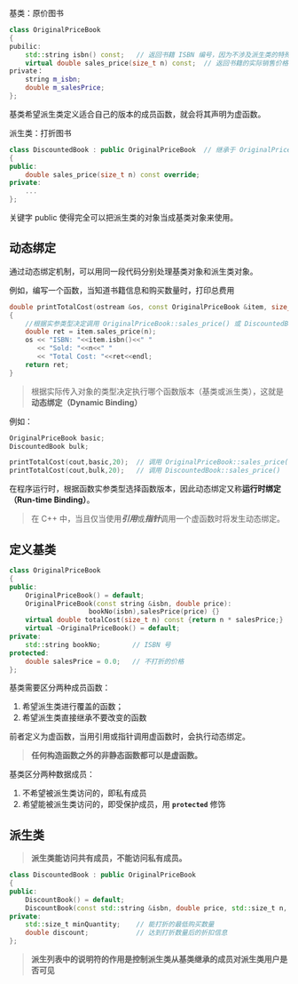 基类：原价图书

```c++
class OriginalPriceBook
{
pubilic:
    std::string isbn() const;   // 返回书籍 ISBN 编号，因为不涉及派生类的特殊性，只需要定义一次
    virtual double sales_price(size_t n) const;  // 返回书籍的实际销售价格，与派生类相关，两个类都包含该函数
private：
    string m_isbn;
    double m_salesPrice;
};
```

基类希望派生类定义适合自己的版本的成员函数，就会将其声明为虚函数。



派生类：打折图书

```c++
class DiscountedBook : public OriginalPriceBook  // 继承于 OriginalPriceBook 类
{
public:
    double sales_price(size_t n) const override;
private:
    ...
};
```

关键字 public 使得完全可以把派生类的对象当成基类对象来使用。



## 动态绑定

通过动态绑定机制，可以用同一段代码分别处理基类对象和派生类对象。

例如，编写一个函数，当知道书籍信息和购买数量时，打印总费用

```c++
double printTotalCost(ostream &os, const OriginalPriceBook &item, size_t n)
{
    //根据实参类型决定调用 OriginalPriceBook::sales_price() 或 DiscountedBook::sales_price()
    double ret = item.sales_price(n);
    os << "ISBN: "<<item.isbn()<<" "
       << "Sold: "<<n<<" "
       << "Total Cost: "<<ret<<endl;
    return ret;
}
```

> 根据实际传入对象的类型决定执行哪个函数版本（基类或派生类），这就是**动态绑定（Dynamic Binding）**

例如：

```c++
OriginalPriceBook basic;
DiscountedBook bulk;

printTotalCost(cout,basic,20);  // 调用 OriginalPriceBook::sales_price()
printTotalCost(cout,bulk,20);   // 调用 DiscountedBook::sales_price()
```

在程序运行时，根据函数实参类型选择函数版本，因此动态绑定又称**运行时绑定（Run-time Binding）**。

> 在 C++ 中，当且仅当使用***引用***或***指针***调用一个虚函数时将发生动态绑定。



## 定义基类



```c++
class OriginalPriceBook
{
public:
    OriginalPriceBook() = default;
    OriginalPriceBook(const string &isbn, double price):
    				bookNo(isbn),salesPrice(price) {}
    virtual double totalCost(size_t n) const {return n * salesPrice;}
    virtual ~OriginalPriceBook() = default;
private:
    std::string bookNo;        // ISBN 号
protected:
    double salesPrice = 0.0;   // 不打折的价格
};
```



基类需要区分两种成员函数：

1. 希望派生类进行覆盖的函数；
2. 希望派生类直接继承不要改变的函数

前者定义为虚函数，当用引用或指针调用虚函数时，会执行动态绑定。



> **任何构造函数之外的非静态函数都可以是虚函数。**



基类区分两种数据成员：

1. 不希望被派生类访问的，即私有成员
2. 希望能被派生类访问的，即受保护成员，用 **`protected`** 修饰



## 派生类



> **派生类能访问共有成员，不能访问私有成员。**



```C++
class DiscountedBook : public OriginalPriceBook
{
public:
    DiscountBook() = default;
    DiscountBook(const std::string &isbn, double price, std::size_t n, double discount);
private:
    std::size_t minQuantity;    // 能打折的最低购买数量
    double discount;            // 达到打折数量后的折扣信息
};
```



> **派生列表中的说明符的作用是控制派生类从基类继承的成员对派生类用户是否可见**

